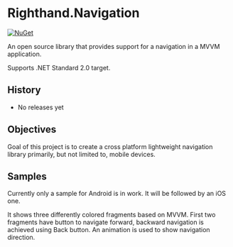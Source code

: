 # Righthand.Navigation

[![NuGet](https://img.shields.io/nuget/v/Righthand.Navigation.svg)](https://www.nuget.org/packages/Righthand.Navigation)

An open source library that provides support for a navigation in a MVVM application.

Supports .NET Standard 2.0 target.

## History

* No releases yet

## Objectives

Goal of this project is to create a cross platform lightweight navigation library primarily, but not limited to, mobile devices.

## Samples

Currently only a sample for Android is in work. It will be followed by an iOS one.

It shows three differently colored fragments based on MVVM. First two fragments have button to navigate forward, backward navigation is achieved using Back button. An animation is used to show navigation direction.